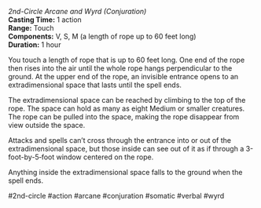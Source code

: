 *2nd-Circle Arcane and Wyrd (Conjuration)*  
**Casting Time:** 1 action  
**Range:** Touch  
**Components:** V, S, M (a length of rope up to 60 feet long)  
**Duration:** 1 hour

You touch a length of rope that is up to 60 feet long. One end of the rope then rises into the air until the whole rope hangs perpendicular to the ground. At the upper end of the rope, an invisible entrance opens to an extradimensional space that lasts until the spell ends.

The extradimensional space can be reached by climbing to the top of the rope. The space can hold as many as eight Medium or smaller creatures. The rope can be pulled into the space, making the rope disappear from view outside the space.

Attacks and spells can’t cross through the entrance into or out of the extradimensional space, but those inside can see out of it as if through a 3-foot-by-5‑foot window centered on the rope.

Anything inside the extradimensional space falls to the ground when the spell ends.

#2nd-circle #action #arcane #conjuration #somatic #verbal #wyrd
